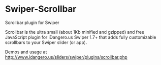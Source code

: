Swiper-Scrollbar
================

Scrollbar plugin for Swiper

Scrollbar is the ultra small (about 1Kb minified and gzipped) and free JavaScript plugin for iDangero.us Swiper 1.7+ that adds fully customizable scrollbars to your Swiper slider (or app).

Demos and usage at http://www.idangero.us/sliders/swiper/plugins/scrollbar.php